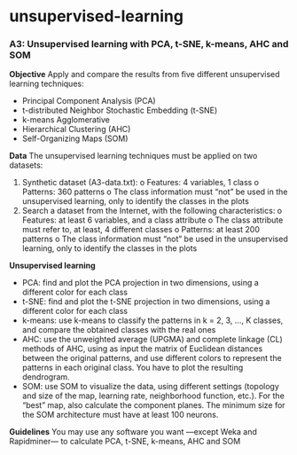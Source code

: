 # unsupervised-learning
### A3: Unsupervised learning with PCA, t-SNE, k-means, AHC and SOM
**Objective**
Apply and compare the results from five different unsupervised learning techniques:

 - Principal Component Analysis (PCA) 
 - t-distributed Neighbor Stochastic Embedding (t-SNE)  
  - k-means Agglomerative 
  - Hierarchical Clustering (AHC) 
-   Self-Organizing Maps (SOM)

**Data**
The unsupervised learning techniques must be applied on two datasets:
1. Synthetic dataset (A3-data.txt):
o Features: 4 variables, 1 class
o Patterns: 360 patterns
o The class information must “not” be used in the unsupervised learning, only
to identify the classes in the plots
2. Search a dataset from the Internet, with the following characteristics:
o Features: at least 6 variables, and a class attribute
o The class attribute must refer to, at least, 4 different classes
o Patterns: at least 200 patterns
o The class information must “not” be used in the unsupervised learning, only
to identify the classes in the plots

**Unsupervised learning**
- PCA: find and plot the PCA projection in two dimensions, using a different color
for each class
- t-SNE: find and plot the t-SNE projection in two dimensions, using a different
color for each class
- k-means: use k-means to classify the patterns in k = 2, 3, ..., K classes, and
compare the obtained classes with the real ones
- AHC: use the unweighted average (UPGMA) and complete linkage (CL) methods
of AHC, using as input the matrix of Euclidean distances between the original
patterns, and use different colors to represent the patterns in each original class.
You have to plot the resulting dendrogram.
- SOM: use SOM to visualize the data, using different settings (topology and size
of the map, learning rate, neighborhood function, etc.). For the “best” map, also
calculate the component planes. The minimum size for the SOM architecture must
have at least 100 neurons.

**Guidelines**
You may use any software you want —except Weka and Rapidminer— to
calculate PCA, t-SNE, k-means, AHC and SOM
